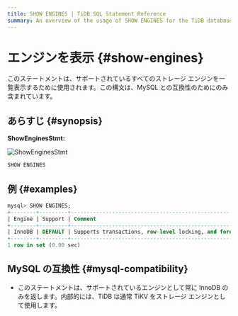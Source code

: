 ```yaml
---
title: SHOW ENGINES | TiDB SQL Statement Reference
summary: An overview of the usage of SHOW ENGINES for the TiDB database.
---
```


# エンジンを表示 {#show-engines}

このステートメントは、サポートされているすべてのストレージ エンジンを一覧表示するために使用されます。この構文は、MySQL との互換性のためにのみ含まれています。

## あらすじ {#synopsis}

**ShowEnginesStmt:**

![ShowEnginesStmt](https://download.pingcap.com/images/docs/sqlgram/ShowEnginesStmt.png)

```sql
SHOW ENGINES
```

## 例 {#examples}

```sql
mysql> SHOW ENGINES;
+--------+---------+------------------------------------------------------------+--------------+------+------------+
| Engine | Support | Comment                                                    | Transactions | XA   | Savepoints |
+--------+---------+------------------------------------------------------------+--------------+------+------------+
| InnoDB | DEFAULT | Supports transactions, row-level locking, and foreign keys | YES          | YES  | YES        |
+--------+---------+------------------------------------------------------------+--------------+------+------------+
1 row in set (0.00 sec)
```

## MySQL の互換性 {#mysql-compatibility}

-   このステートメントは、サポートされているエンジンとして常に InnoDB のみを返します。内部的には、TiDB は通常 TiKV をストレージ エンジンとして使用します。

